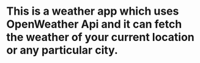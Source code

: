 # This is a weather app which uses OpenWeather Api and it can fetch the weather of your current location or any particular city.
